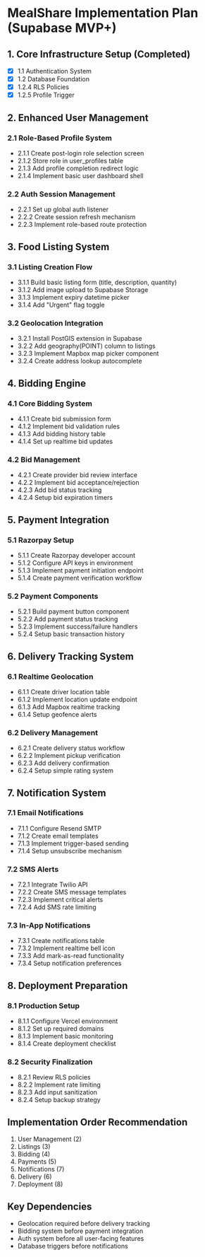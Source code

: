 # MealShare Implementation Plan (Supabase MVP+)

## 1. Core Infrastructure Setup (Completed)
- [x] 1.1 Authentication System
- [x] 1.2 Database Foundation
- [x] 1.2.4 RLS Policies
- [x] 1.2.5 Profile Trigger

## 2. Enhanced User Management
### 2.1 Role-Based Profile System
- 2.1.1 Create post-login role selection screen
- 2.1.2 Store role in user_profiles table
- 2.1.3 Add profile completion redirect logic
- 2.1.4 Implement basic user dashboard shell

### 2.2 Auth Session Management
- 2.2.1 Set up global auth listener
- 2.2.2 Create session refresh mechanism
- 2.2.3 Implement role-based route protection

## 3. Food Listing System
### 3.1 Listing Creation Flow
- 3.1.1 Build basic listing form (title, description, quantity)
- 3.1.2 Add image upload to Supabase Storage
- 3.1.3 Implement expiry datetime picker
- 3.1.4 Add "Urgent" flag toggle

### 3.2 Geolocation Integration
- 3.2.1 Install PostGIS extension in Supabase
- 3.2.2 Add geography(POINT) column to listings
- 3.2.3 Implement Mapbox map picker component
- 3.2.4 Create address lookup autocomplete

## 4. Bidding Engine
### 4.1 Core Bidding System
- 4.1.1 Create bid submission form
- 4.1.2 Implement bid validation rules
- 4.1.3 Add bidding history table
- 4.1.4 Set up realtime bid updates

### 4.2 Bid Management
- 4.2.1 Create provider bid review interface
- 4.2.2 Implement bid acceptance/rejection
- 4.2.3 Add bid status tracking
- 4.2.4 Setup bid expiration timers

## 5. Payment Integration
### 5.1 Razorpay Setup
- 5.1.1 Create Razorpay developer account
- 5.1.2 Configure API keys in environment
- 5.1.3 Implement payment initiation endpoint
- 5.1.4 Create payment verification workflow

### 5.2 Payment Components
- 5.2.1 Build payment button component
- 5.2.2 Add payment status tracking
- 5.2.3 Implement success/failure handlers
- 5.2.4 Setup basic transaction history

## 6. Delivery Tracking System
### 6.1 Realtime Geolocation
- 6.1.1 Create driver location table
- 6.1.2 Implement location update endpoint
- 6.1.3 Add Mapbox realtime tracking
- 6.1.4 Setup geofence alerts

### 6.2 Delivery Management
- 6.2.1 Create delivery status workflow
- 6.2.2 Implement pickup verification
- 6.2.3 Add delivery confirmation
- 6.2.4 Setup simple rating system

## 7. Notification System
### 7.1 Email Notifications
- 7.1.1 Configure Resend SMTP
- 7.1.2 Create email templates
- 7.1.3 Implement trigger-based sending
- 7.1.4 Setup unsubscribe mechanism

### 7.2 SMS Alerts
- 7.2.1 Integrate Twilio API
- 7.2.2 Create SMS message templates
- 7.2.3 Implement critical alerts
- 7.2.4 Add SMS rate limiting

### 7.3 In-App Notifications
- 7.3.1 Create notifications table
- 7.3.2 Implement realtime bell icon
- 7.3.3 Add mark-as-read functionality
- 7.3.4 Setup notification preferences

## 8. Deployment Preparation
### 8.1 Production Setup
- 8.1.1 Configure Vercel environment
- 8.1.2 Set up required domains
- 8.1.3 Implement basic monitoring
- 8.1.4 Create deployment checklist

### 8.2 Security Finalization
- 8.2.1 Review RLS policies
- 8.2.2 Implement rate limiting
- 8.2.3 Add input sanitization
- 8.2.4 Setup backup strategy

## Implementation Order Recommendation
1. User Management (2)
2. Listings (3)
3. Bidding (4)
4. Payments (5)
5. Notifications (7)
6. Delivery (6)
7. Deployment (8)

## Key Dependencies
* Geolocation required before delivery tracking
* Bidding system before payment integration
* Auth system before all user-facing features
* Database triggers before notifications
